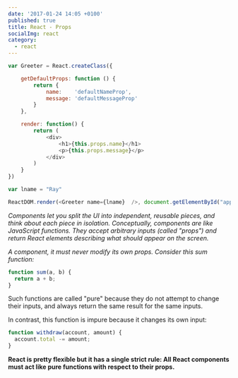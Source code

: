 ```yaml
---
date: '2017-01-24 14:05 +0100'
published: true
title: React - Props
socialImg: react
category:
  - react
---
```

```js
var Greeter = React.createClass({

    getDefaultProps: function () {
        return {
            name:    'defaultNameProp',
            message: 'defaultMessageProp'
        }
    },

    render: function() {
        return (
            <div>
                <h1>{this.props.name}</h1>
                <p>{this.props.message}</p>
            </div>
        )
    }
})

var lname = "Ray"

ReactDOM.render(<Greeter name={lname}  />, document.getElementById("app"))
```

*Components let you split the UI into independent, reusable pieces, and think about each piece in isolation. Conceptually, components are like JavaScript functions. They accept arbitrary inputs (called "props") and return React elements describing what should appear on the screen.*

*A component, it must never modify its own props. Consider this sum function:*

```js
function sum(a, b) {
  return a + b;
}
```

Such functions are called "pure" because they do not attempt to change their inputs, and always return the same result for the same inputs.

In contrast, this function is impure because it changes its own input:

```js
function withdraw(account, amount) {
  account.total -= amount;
}
```

**React is pretty flexible but it has a single strict rule: All React components must act like pure functions with respect to their props.**


